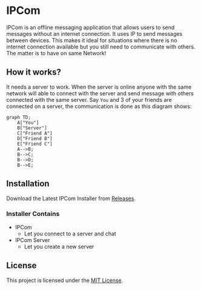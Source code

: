 # IPCom
IPCom is an offline messaging application that allows users to send messages without an internet connection. It uses IP to send messages between devices. This makes it ideal for situations where there is no internet connection available but you still need to communicate with others. The matter is to have on same Network!

## How it works?
It needs a server to work. When the server is online anyone with the same network will able to connect with the server and send message with others connected with the same server. Say `You` and 3 of your friends are connected on a server, the communication is done as this diagram shows:

```mermaid
graph TD;
    A["You"]
    B["Server"]
    C["Friend A"]
    D["Friend B"]
    E["Friend C"]
    A-->B;
    B-->C;
    B-->D;
    B-->E;

```

## Installation
Download the Latest IPCom Installer from [Releases](https://github.com/Sayad-Uddin-Tahsin/IPCom/releases).

### Installer Contains
 - IPCom
   - Let you connect to a server and chat
 - IPCom Server
   - Let you create a new server

## License
This project is licensed under the [MIT License](./LICENSE).
